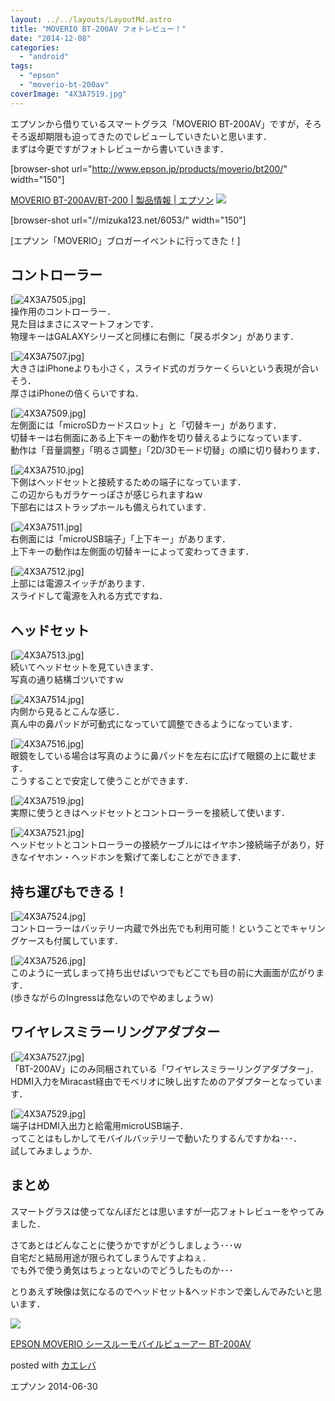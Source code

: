 ```yaml
---
layout: ../../layouts/LayoutMd.astro
title: "MOVERIO BT-200AV フォトレビュー！"
date: "2014-12-08"
categories: 
  - "android"
tags: 
  - "epson"
  - "moverio-bt-200av"
coverImage: "4X3A7519.jpg"
---
```


エプソンから借りているスマートグラス「MOVERIO BT-200AV」ですが，そろそろ返却期限も迫ってきたのでレビューしていきたいと思います．  
まずは今更ですがフォトレビューから書いていきます．

\[browser-shot url="http://www.epson.jp/products/moverio/bt200/" width="150"\]

[MOVERIO BT-200AV/BT-200 | 製品情報 | エプソン](http://www.epson.jp/products/moverio/bt200/) [![](http://b.hatena.ne.jp/entry/image/http://www.epson.jp/products/moverio/bt200/)](http://b.hatena.ne.jp/entry/http://www.epson.jp/products/moverio/bt200/)

\[browser-shot url="//mizuka123.net/6053/" width="150"\]

[エプソン「MOVERIO」ブロガーイベントに行ってきた！]

## コントローラー

[![4X3A7505.jpg](/archive/images/15940583536_a5479632b3_b.jpg)]  
操作用のコントローラー．  
見た目はまさにスマートフォンです．  
物理キーはGALAXYシリーズと同様に右側に「戻るボタン」があります．

[![4X3A7507.jpg](/archive/images/15965710262_0105056986_b.jpg)]  
大きさはiPhoneよりも小さく，スライド式のガラケーくらいという表現が合いそう．  
厚さはiPhoneの倍くらいですね．

[![4X3A7509.jpg](/archive/images/15778967558_c0e463cd03_b.jpg)]  
左側面には「microSDカードスロット」と「切替キー」があります．  
切替キーは右側面にある上下キーの動作を切り替えるようになっています．  
動作は「音量調整」「明るさ調整」「2D/3Dモード切替」の順に切り替わります．

[![4X3A7510.jpg](/archive/images/15780354629_08e0caa1c2_b.jpg)]  
下側はヘッドセットと接続するための端子になっています．  
この辺からもガラケーっぽさが感じられますねｗ  
下部右にはストラップホールも備えられています．

[![4X3A7511.jpg](/archive/images/15940594626_4d989e57fd_b.jpg)]  
右側面には「microUSB端子」「上下キー」があります．  
上下キーの動作は左側面の切替キーによって変わってきます．

[![4X3A7512.jpg](/archive/images/15940596696_5124a5395f_b.jpg)]  
上部には電源スイッチがあります．  
スライドして電源を入れる方式ですね．

## ヘッドセット

[![4X3A7513.jpg](/archive/images/15964397181_c47a8e940a_b.jpg)]  
続いてヘッドセットを見ていきます．  
写真の通り結構ゴツいですｗ

[![4X3A7514.jpg](/archive/images/15344106954_0bb932fae4_b.jpg)]  
内側から見るとこんな感じ．  
真ん中の鼻パッドが可動式になっていて調整できるようになっています．

[![4X3A7516.jpg](/archive/images/15966372345_58658ac857_b.jpg)]  
眼鏡をしている場合は写真のように鼻パッドを左右に広げて眼鏡の上に載せます．  
こうすることで安定して使うことができます．

[![4X3A7519.jpg](/archive/images/15940605216_b53b2a69fe_b.jpg)]  
実際に使うときはヘッドセットとコントローラーを接続して使います．

[![4X3A7521.jpg](/archive/images/15346761953_ec63cbcfa9_b.jpg)]  
ヘッドセットとコントローラーの接続ケーブルにはイヤホン接続端子があり，好きなイヤホン・ヘッドホンを繋げて楽しむことができます．

## 持ち運びもできる！

[![4X3A7524.jpg](/archive/images/15779095270_1dbc816eee_b.jpg)]  
コントローラーはバッテリー内蔵で外出先でも利用可能！ということでキャリングケースも付属しています．

[![4X3A7526.jpg](/archive/images/15964413231_8c19f760eb_b.jpg)]  
このように一式しまって持ち出せばいつでもどこでも目の前に大画面が広がります．  
(歩きながらのIngressは危ないのでやめましょうｗ)

## ワイヤレスミラーリングアダプター

[![4X3A7527.jpg](/archive/images/15966385225_7c2772a78f_b.jpg)]  
「BT-200AV」にのみ同梱されている「ワイヤレスミラーリングアダプター」．  
HDMI入力をMiracast経由でモベリオに映し出すためのアダプターとなっています．

[![4X3A7529.jpg](/archive/images/15964416501_66c104048d_b.jpg)]  
端子はHDMI入出力と給電用microUSB端子．  
ってことはもしかしてモバイルバッテリーで動いたりするんですかね･･･．  
試してみましょうか．

## まとめ

スマートグラスは使ってなんぼだとは思いますが一応フォトレビューをやってみました．

さてあとはどんなことに使うかですがどうしましょう･･･ｗ  
自宅だと結局用途が限られてしまうんですよねぇ．  
でも外で使う勇気はちょっとないのでどうしたものか･･･

とりあえず映像は気になるのでヘッドセット&ヘッドホンで楽しんでみたいと思います．

[![](/archive/images/310BD%2B5OLDL._SL160_.jpg)](https://www.amazon.co.jp/exec/obidos/ASIN/B00I3PKJU0/mizuka123-22/ref=nosim/)

[EPSON MOVERIO シースルーモバイルビューアー BT-200AV](https://www.amazon.co.jp/exec/obidos/ASIN/B00I3PKJU0/mizuka123-22/ref=nosim/)

posted with [カエレバ](http://kaereba.com)

エプソン 2014-06-30
